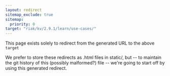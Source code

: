 ```yaml
---
layout: redirect
sitemap_exclude: true
sitemap:
  priority: 0
target: "riak/kv/2.9.1/learn/use-cases/"
---
```


This page exists solely to redirect from the generated URL to the above `target`

We prefer to store these redirects as .html files in static/, but -- to maintain
the git history of this (possibly malformed?) file -- we're going to start off
by using this generated redirect.
